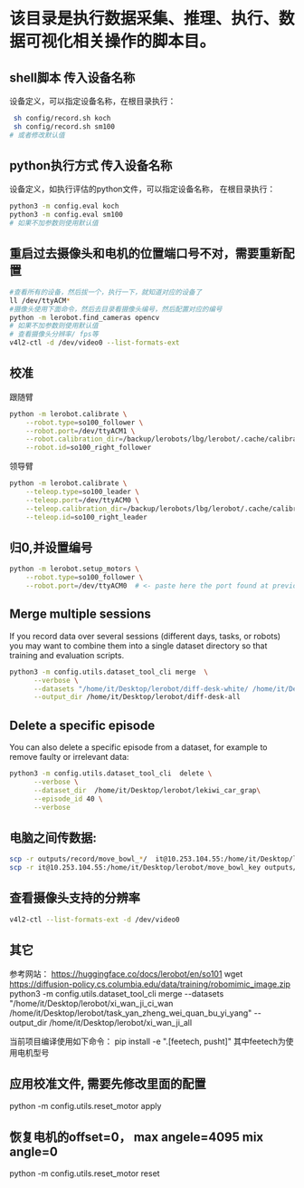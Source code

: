 # 该目录是执行数据采集、推理、执行、数据可视化相关操作的脚本目。

## shell脚本 传入设备名称
设备定义，可以指定设备名称，在根目录执行：
```bash
 sh config/record.sh koch
 sh config/record.sh sm100
# 或者修改默认值
```

## python执行方式  传入设备名称
设备定义，如执行评估的python文件，可以指定设备名称， 在根目录执行：
```bash
python3 -m config.eval koch
python3 -m config.eval sm100
# 如果不加参数则使用默认值
```

## 重启过去摄像头和电机的位置端口号不对，需要重新配置
```bash
#查看所有的设备，然后拔一个，执行一下，就知道对应的设备了
ll /dev/ttyACM*  
#摄像头使用下面命令，然后去目录看摄像头编号，然后配置对应的编号
python -m lerobot.find_cameras opencv
# 如果不加参数则使用默认值
# 查看摄像头分辨率/ fps等
v4l2-ctl -d /dev/video0 --list-formats-ext
```


## 校准
跟随臂
```bash
python -m lerobot.calibrate \
    --robot.type=so100_follower \
    --robot.port=/dev/ttyACM1 \
    --robot.calibration_dir=/backup/lerobots/lbg/lerobot/.cache/calibration/so100 \
    --robot.id=so100_right_follower
```
领导臂
```bash
python -m lerobot.calibrate \
    --teleop.type=so100_leader \
    --teleop.port=/dev/ttyACM0 \
    --teleop.calibration_dir=/backup/lerobots/lbg/lerobot/.cache/calibration/so100 \
    --teleop.id=so100_right_leader
```

## 归0,并设置编号
```bash
python -m lerobot.setup_motors \
    --robot.type=so100_follower \
    --robot.port=/dev/ttyACM0  # <- paste here the port found at previous step
```

## Merge multiple sessions

If you record data over several sessions (different days, tasks, or robots) you may want to combine them into a single dataset directory so that training and evaluation scripts.

```bash
python3 -m config.utils.dataset_tool_cli merge  \
      --verbose \
      --datasets "/home/it/Desktop/lerobot/diff-desk-white/ /home/it/Desktop/lerobot/diff-desk/" \
      --output_dir /home/it/Desktop/lerobot/diff-desk-all
```

## Delete a specific episode

You can also delete a specific episode from a dataset, for example to remove faulty or irrelevant data:

```bash
python3 -m config.utils.dataset_tool_cli  delete \
      --verbose \
      --dataset_dir  /home/it/Desktop/lerobot/lekiwi_car_grap\
      --episode_id 40 \
      --verbose
```

## 电脑之间传数据:
```bash
scp -r outputs/record/move_bowl_*/  it@10.253.104.55:/home/it/Desktop/lerobot/
scp -r it@10.253.104.55:/home/it/Desktop/lerobot/move_bowl_key outputs/record
```

## 查看摄像头支持的分辨率
```bash
v4l2-ctl --list-formats-ext -d /dev/video0
```

## 其它
参考网站：
https://huggingface.co/docs/lerobot/en/so101
wget https://diffusion-policy.cs.columbia.edu/data/training/robomimic_image.zip
python3 -m config.utils.dataset_tool_cli merge --datasets "/home/it/Desktop/lerobot/xi_wan_ji_ci_wan /home/it/Desktop/lerobot/task_yan_zheng_wei_quan_bu_yi_yang" --output_dir /home/it/Desktop/lerobot/xi_wan_ji_all

当前项目编译使用如下命令：
pip install -e ".[feetech, pusht]"
其中feetech为使用电机型号

## 应用校准文件, 需要先修改里面的配置
python -m config.utils.reset_motor apply

## 恢复电机的offset=0， max angele=4095 mix angle=0
python -m config.utils.reset_motor reset